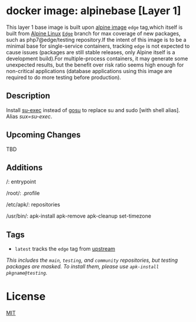 # docker image: alpinebase [Layer 1]

This layer 1 base image is built upon [alpine image](https://hub.docker.com/r/_/alpine/) `edge` tag,which itself is built from [Alpine Linux](https://alpinelinux.org/) [`Edge`](http://wiki.alpinelinux.org/wiki/Edge) branch for max coverage of new packages, such as php7@edge/testing repository.If the intent of this image is to be a minimal base for single-service containers, tracking `edge` is not expected to cause issues (packages are still stable releases, only Alpine itself is a development build).For multiple-process containers, it may generate some unexpected results, but the benefit over risk ratio seems high enough for non-critical applications (database applications using this image are required to do more testing before production).

## Description

Install [su-exec](https://github.com/ncopa/su-exec) instead of [gosu](https://github.com/tianon/gosu) to replace su and sudo [with shell alias]. Alias *sux=su-exec*.


## Upcoming Changes

TBD

## Additions
/:
	entrypoint

/root/:
	.profile

/etc/apk/:
	repositories
    
/usr/bin/:
	apk-install
    apk-remove
    apk-cleanup
    set-timezone

## Tags

* `latest` tracks the `edge` tag from [upstream](https://hub.docker.com/r/_/alpine/)

_This includes the `main`, `testing`, and `community` repositories, but testing packages are masked. To install them, please use `apk-install pkgname@testing`._

# License
[MIT](https://tldrlegal.com/license/mit-license)
